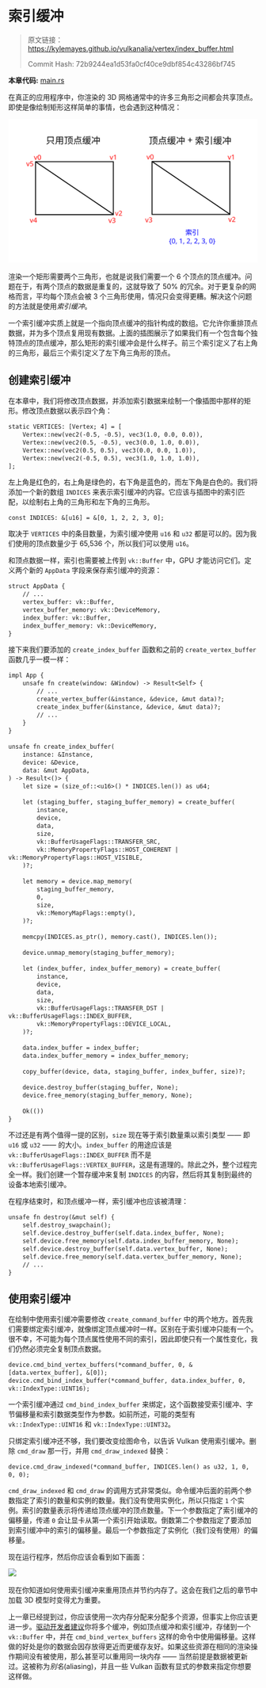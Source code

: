 # 索引缓冲

> 原文链接：<https://kylemayes.github.io/vulkanalia/vertex/index_buffer.html>
>
> Commit Hash: 72b9244ea1d53fa0cf40ce9dbf854c43286bf745

**本章代码:** [main.rs](https://github.com/chuigda/Vulkan-Tutorial-Rust-CN/tree/master/src/20_index_buffer.rs)

在真正的应用程序中，你渲染的 3D 网格通常中的许多三角形之间都会共享顶点。即使是像绘制矩形这样简单的事情，也会遇到这种情况：

![](../images/vertex_vs_index.svg)

渲染一个矩形需要两个三角形，也就是说我们需要一个 6 个顶点的顶点缓冲。问题在于，有两个顶点的数据是重复的，这就导致了 50% 的冗余。对于更复杂的网格而言，平均每个顶点会被 3 个三角形使用，情况只会变得更糟。解决这个问题的方法就是使用*索引缓冲*。

一个索引缓冲实质上就是一个指向顶点缓冲的指针构成的数组。它允许你重排顶点数据，并为多个顶点复用现有数据。上面的插图展示了如果我们有一个包含每个独特顶点的顶点缓冲，那么矩形的索引缓冲会是什么样子。前三个索引定义了右上角的三角形，最后三个索引定义了左下角三角形的顶点。

## 创建索引缓冲

在本章中，我们将修改顶点数据，并添加索引数据来绘制一个像插图中那样的矩形。修改顶点数据以表示四个角：

```rust,noplaypen
static VERTICES: [Vertex; 4] = [
    Vertex::new(vec2(-0.5, -0.5), vec3(1.0, 0.0, 0.0)),
    Vertex::new(vec2(0.5, -0.5), vec3(0.0, 1.0, 0.0)),
    Vertex::new(vec2(0.5, 0.5), vec3(0.0, 0.0, 1.0)),
    Vertex::new(vec2(-0.5, 0.5), vec3(1.0, 1.0, 1.0)),
];
```

左上角是红色的，右上角是绿色的，右下角是蓝色的，而左下角是白色的。我们将添加一个新的数组 `INDICES` 来表示索引缓冲的内容。它应该与插图中的索引匹配，以绘制右上角的三角形和左下角的三角形。

```rust,noplaypen
const INDICES: &[u16] = &[0, 1, 2, 2, 3, 0];
```

取决于 `VERTICES` 中的条目数量，为索引缓冲使用 `u16` 和 `u32` 都是可以的。因为我们使用的顶点数量少于 65,536 个，所以我们可以使用 `u16`。

和顶点数据一样，索引也需要被上传到 `vk::Buffer` 中，GPU 才能访问它们。定义两个新的 `AppData` 字段来保存索引缓冲的资源：

```rust,noplaypen
struct AppData {
    // ...
    vertex_buffer: vk::Buffer,
    vertex_buffer_memory: vk::DeviceMemory,
    index_buffer: vk::Buffer,
    index_buffer_memory: vk::DeviceMemory,
}
```

接下来我们要添加的 `create_index_buffer` 函数和之前的 `create_vertex_buffer` 函数几乎一模一样：

```rust,noplaypen
impl App {
    unsafe fn create(window: &Window) -> Result<Self> {
        // ...
        create_vertex_buffer(&instance, &device, &mut data)?;
        create_index_buffer(&instance, &device, &mut data)?;
        // ...
    }
}

unsafe fn create_index_buffer(
    instance: &Instance,
    device: &Device,
    data: &mut AppData,
) -> Result<()> {
    let size = (size_of::<u16>() * INDICES.len()) as u64;

    let (staging_buffer, staging_buffer_memory) = create_buffer(
        instance,
        device,
        data,
        size,
        vk::BufferUsageFlags::TRANSFER_SRC,
        vk::MemoryPropertyFlags::HOST_COHERENT | vk::MemoryPropertyFlags::HOST_VISIBLE,
    )?;

    let memory = device.map_memory(
        staging_buffer_memory,
        0,
        size,
        vk::MemoryMapFlags::empty(),
    )?;

    memcpy(INDICES.as_ptr(), memory.cast(), INDICES.len());

    device.unmap_memory(staging_buffer_memory);

    let (index_buffer, index_buffer_memory) = create_buffer(
        instance,
        device,
        data,
        size,
        vk::BufferUsageFlags::TRANSFER_DST | vk::BufferUsageFlags::INDEX_BUFFER,
        vk::MemoryPropertyFlags::DEVICE_LOCAL,
    )?;

    data.index_buffer = index_buffer;
    data.index_buffer_memory = index_buffer_memory;

    copy_buffer(device, data, staging_buffer, index_buffer, size)?;

    device.destroy_buffer(staging_buffer, None);
    device.free_memory(staging_buffer_memory, None);

    Ok(())
}
```

不过还是有两个值得一提的区别，`size` 现在等于索引数量乘以索引类型 —— 即 `u16` 或 `u32` —— 的大小。`index_buffer` 的用途应该是 `vk::BufferUsageFlags::INDEX_BUFFER` 而不是 `vk::BufferUsageFlags::VERTEX_BUFFER`，这是有道理的。除此之外，整个过程完全一样。我们创建一个暂存缓冲来复制 `INDICES` 的内容，然后将其复制到最终的设备本地索引缓冲。

在程序结束时，和顶点缓冲一样，索引缓冲也应该被清理：

```rust,noplaypen
unsafe fn destroy(&mut self) {
    self.destroy_swapchain();
    self.device.destroy_buffer(self.data.index_buffer, None);
    self.device.free_memory(self.data.index_buffer_memory, None);
    self.device.destroy_buffer(self.data.vertex_buffer, None);
    self.device.free_memory(self.data.vertex_buffer_memory, None);
    // ...
}
```

## 使用索引缓冲

在绘制中使用索引缓冲需要修改 `create_command_buffer` 中的两个地方。首先我们需要绑定索引缓冲，就像绑定顶点缓冲时一样。区别在于索引缓冲只能有一个。很不幸，不可能为每个顶点属性使用不同的索引，因此即使只有一个属性变化，我们仍然必须完全复制顶点数据。

```rust,noplaypen
device.cmd_bind_vertex_buffers(*command_buffer, 0, &[data.vertex_buffer], &[0]);
device.cmd_bind_index_buffer(*command_buffer, data.index_buffer, 0, vk::IndexType::UINT16);
```

一个索引缓冲通过 `cmd_bind_index_buffer` 来绑定，这个函数接受索引缓冲、字节偏移量和索引数据类型作为参数。如前所述，可能的类型有 `vk::IndexType::UINT16` 和 `vk::IndexType::UINT32`。

只绑定索引缓冲还不够，我们要改变绘图命令，以告诉 Vulkan 使用索引缓冲。删除 `cmd_draw` 那一行，并用 `cmd_draw_indexed` 替换：

```rust,noplaypen
device.cmd_draw_indexed(*command_buffer, INDICES.len() as u32, 1, 0, 0, 0);
```

<!-- TODO: chuigda: check twice, ask KyleMayes when necessary -->
`cmd_draw_indexed` 和 `cmd_draw` 的调用方式非常类似。命令缓冲后面的前两个参数指定了索引的数量和实例的数量。我们没有使用实例化，所以只指定 `1` 个实例。索引的数量表示将传递给顶点缓冲的顶点数量。下一个参数指定了索引缓冲的偏移量，传递 `0` 会让显卡从第一个索引开始读取。倒数第二个参数指定了要添加到索引缓冲中的索引的偏移量。最后一个参数指定了实例化（我们没有使用）的偏移量。

现在运行程序，然后你应该会看到如下画面：

![](../images/indexed_rectangle.png)

现在你知道如何使用索引缓冲来重用顶点并节约内存了。这会在我们之后的章节中加载 3D 模型时变得尤为重要。

上一章已经提到过，你应该使用一次内存分配来分配多个资源，但事实上你应该更进一步。[驱动开发者建议](https://developer.nvidia.com/vulkan-memory-management)你将多个缓冲，例如顶点缓冲和索引缓冲，存储到一个 `vk::Buffer` 中，并在 `cmd_bind_vertex_buffers` 这样的命令中使用偏移量。这样做的好处是你的数据会因存放得更近而更缓存友好。如果这些资源在相同的渲染操作期间没有被使用，那么甚至可以重用同一块内存 —— 当然前提是数据被更新过。这被称为*别名*(aliasing)，并且一些 Vulkan 函数有显式的参数来指定你想要这样做。
